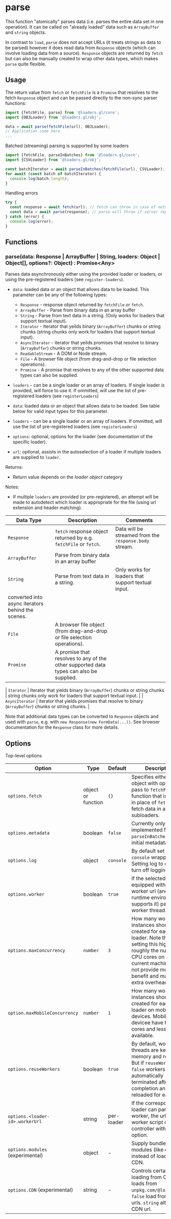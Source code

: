 # parse

This function "atomically" parses data (i.e. parses the entire data set in one operation). It can be called on "already loaded" data such as `ArrayBuffer` and `string` objects.

In contrast to `load`, `parse` does not accept URLs (it treats strings as data to be parsed) however it does read data from `Response` objects (which can involve loading data from a source). `Response` objects are returned by `fetch` but can also be manually created to wrap other data types, which makes `parse` quite flexible.

## Usage

The return value from `fetch` or `fetchFile` is a `Promise` that resolves to the fetch `Response` object and can be passed directly to the non-sync parser functions:

```js
import {fetchFile, parse} from '@loaders.gl/core';
import {OBJLoader} from '@loaders.gl/obj';

data = await parse(fetchFile(url), OBJLoader);
// Application code here
...
```

Batched (streaming) parsing is supported by some loaders

```js
import {fetchFile, parseInBatches} from '@loaders.gl/core';
import {CSVLoader} from '@loaders.gl/obj';

const batchIterator = await parseInBatches(fetchFile(url), CSVLoader);
for await (const batch of batchIterator) {
  console.log(batch.length);
}
```

Handling errors

```js
try {
  const response = await fetch(url); // fetch can throw in case of network errors
  const data = await parse(response); // parse will throw if server reports an error
} catch (error) {
  console.log(error);
}
```

## Functions

### parse(data: Response | ArrayBuffer | String, loaders: Object | Object\[], options?: Object) : Promise\<Any\>

Parses data asynchronously either using the provided loader or loaders, or using the pre-registered loaders (see `register-loaders`).

- `data`: loaded data or an object that allows data to be loaded. This parameter can be any of the following types:

  - `Response` - response object returned by `fetchFile` or `fetch`.
  - `ArrayBuffer` - Parse from binary data in an array buffer
  - `String` - Parse from text data in a string. (Only works for loaders that support textual input).
  - `Iterator` - Iterator that yeilds binary (`ArrayBuffer`) chunks or string chunks (string chunks only work for loaders that support textual input).
  - `AsyncIterator` - iterator that yeilds promises that resolve to binary (`ArrayBuffer`) chunks or string chunks.
  - `ReadableStream` - A DOM or Node stream.
  - `File` - A browser file object (from drag-and-drop or file selection operations).
  - `Promise` - A promise that resolves to any of the other supported data types can also be supplied.

- `loaders` - can be a single loader or an array of loaders. If single loader is provided, will force to use it. If ommitted, will use the list of pre-registered loaders (see `registerLoaders`)

- `data`: loaded data or an object that allows data to be loaded. See table below for valid input types for this parameter.
- `loaders` - can be a single loader or an array of loaders. If ommitted, will use the list of pre-registered loaders (see `registerLoaders`)
- `options`: optional, options for the loader (see documentation of the specific loader).
- `url`: optional, assists in the autoselection of a loader if multiple loaders are supplied to `loader`.

Returns:

- Return value depends on the _loader object_ category

Notes:

- If multiple `loaders` are provided (or pre-registered), an attempt will be made to autodetect which loader is appropriate for the file (using url extension and header matching).

| Data Type                                         | Description                                                                            | Comments                                               |
| ------------------------------------------------- | -------------------------------------------------------------------------------------- | ------------------------------------------------------ |
| `Response`                                        | `fetch` response object returned by e.g. `fetchFile` or `fetch`.                       | Data will be streamed from the `response.body` stream. |
| `ArrayBuffer`                                     | Parse from binary data in an array buffer                                              |                                                        |
| `String`                                          | Parse from text data in a string.                                                      | Only works for loaders that support textual input.     |
| converted into async iterators behind the scenes. |
| `File`                                            | A browser file object (from drag-and-drop or file selection operations).               |                                                        |
| `Promise`                                         | A promise that resolves to any of the other supported data types can also be supplied. |                                                        |

| `Iterator` | Iterator that yields binary (`ArrayBuffer`) chunks or string chunks | string chunks only work for loaders that support textual input. |
| `AsyncIterator` | iterator that yields promises that resolve to binary (`ArrayBuffer`) chunks or string chunks. |

Note that additional data types can be converted to `Response` objects and used with `parse`, e.g. with `new Response(new FormData(...))`. See browser documentation for the `Response` class for more details.

## Options

Top-level options

| Option                           | Type               | Default    | Description                                                                                                                                                                                                       |
| -------------------------------- | ------------------ | ---------- | ----------------------------------------------------------------------------------------------------------------------------------------------------------------------------------------------------------------- |
| `options.fetch`                  | object or function | `{}`       | Specifies either an object with options to pass to `fetchFile`, or a function that is called in place of `fetchFile` to fetch data in any subloaders.                                                             |
| `options.metadata`               | boolean            | `false`    | Currently only implemented for `parseInBatches`, adds initial metadata batch                                                                                                                                      |
| `options.log`                    | object             | `console`  | By default set to a `console` wrapper. Setting log to `null` will turn off logging.                                                                                                                               |
| `options.worker`                 | boolean            | `true`     | If the selected loader is equipped with a worker url (and the runtime environment supports it) parse on a worker thread.                                                                                          |
| `options.maxConcurrency`         | `number`           | `3`        | How many worker instances should be created for each loader. Note that setting this higher than roughly the number CPU cores on your current machine will not provide much benefit and may create extra overhead. |
| `option.maxMobileConcurrency`    | `number`           | `1`        | How many worker instances should be created for each loader on mobile devices. Mobile devicee have fewer cores and less memory available.                                                                         |
| `options.reuseWorkers`           | boolean            | `true`     | By default, worker threads are kept in memory and reused. But if `reuseWorkers` is `false` workers will be automatically terminated after job completion and reloaded for each job.                               |
| `options.<loader-id>.workerUrl`  | string             | per-loader | If the corresponding loader can parse on a worker, the url to the worker script can be controller with this option.                                                                                               |
| `options.modules` (experimental) | object             | -          | Supply bundled modules (like draco3d) instead of loading from CDN.                                                                                                                                                |
| `options.CDN` (experimental)     | string             | -          | Controls certain script loading from CDN. `true` loads from `unpkg.com/@loaders.gl`. `false` load from local urls. `string` alternate CDN url.                                                                    |
